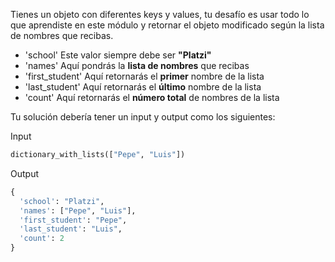 
Tienes un objeto con diferentes keys y values, tu desafío es usar todo lo que aprendiste en este módulo y retornar el objeto modificado según la lista de nombres que recibas. 

- 'school' Este valor siempre debe ser **"Platzi"**
- 'names' Aquí pondrás la **lista de nombres** que recibas
- 'first_student' Aquí retornarás el **primer** nombre de la lista
- 'last_student' Aquí retornarás el **último** nombre de la lista
- 'count' Aquí retornarás el **número total** de nombres de la lista

Tu solución debería tener un input y output como los siguientes:

Input

```py
dictionary_with_lists(["Pepe", "Luis"])
```

Output

```py
{
  'school': "Platzi",
  'names': ["Pepe", "Luis"],
  'first_student': "Pepe",
  'last_student': "Luis",
  'count': 2
}
```